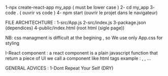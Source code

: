 1-npx create-react-app my_app ( must be lower case )
2- cd my_app
3- code . ( ouvrir vs code )
4- npm start (ouvrir le projet dans le navigateur)

FILE ARCHITECHTURE :
1-src/App.js
2-src/index.js
3-package.json (dependices)
4-public/index.html (root html (sigle page))

NB: css managment is difficult at the begining , so
We use only App.css for styling

I-React component :
a react component is a plain javascript function that return
a piece of UI
we call a component like html tags
example : <App/> , <Heading/> , ...

GENERAL ADVICES :
1-Dont Repeat Your Self (DRY)

